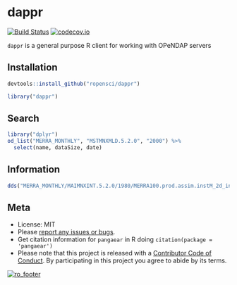 dappr
=====



[![Build Status](https://travis-ci.org/ropensci/dappr.svg)](https://travis-ci.org/ropensci/dappr)
[![codecov.io](https://codecov.io/github/ropensci/dappr/coverage.svg?branch=master)](https://codecov.io/github/ropensci/dappr?branch=master)

`dappr` is a general purpose R client for working with OPeNDAP servers

## Installation


```r
devtools::install_github("ropensci/dappr")
```


```r
library("dappr")
```

## Search


```r
library("dplyr")
od_list("MERRA_MONTHLY", "MSTMNXMLD.5.2.0", "2000") %>%
  select(name, dataSize, date)
```

## Information


```r
dds("MERRA_MONTHLY/MAIMNXINT.5.2.0/1980/MERRA100.prod.assim.instM_2d_int_Nx.198004.hdf")
```

## Meta

* License: MIT
* Please [report any issues or bugs](https://github.com/ropensci/pangaear/issues).
* Get citation information for `pangaear` in R doing `citation(package = 'pangaear')`
* Please note that this project is released with a [Contributor Code of Conduct](CONDUCT.md). By participating in this project you agree to abide by its terms.

[![ro_footer](https://ropensci.org/public_images/github_footer.png)](https://ropensci.org)
